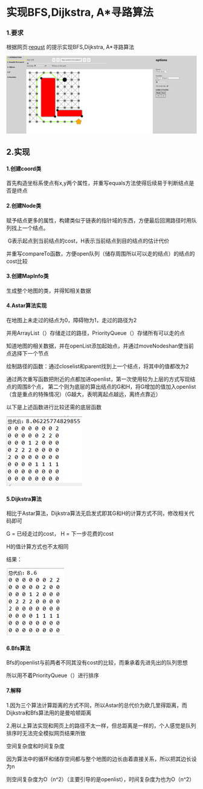 # 实现BFS,Dijkstra, A*寻路算法

### 1.要求

根据网页:<a href="./Assignment request/pathfinding thing.html">requst</a> 的提示实现BFS,Dijkstra, A*寻路算法

![](.\img\1.png)

## 2.实现

#### 1.创建coord类

首先构造坐标系使点有x,y两个属性，并重写equals方法使得后续易于判断结点是否是终点

#### 2.创建Node类

赋予结点更多的属性，构建类似于链表的指针域的东西，方便最后回溯路径时用队列找上一个结点。

​    G表示起点到当前结点的cost，H表示当前结点到目的结点的估计代价

  并重写compareTo函数，方便open队列（储存周围所以可以走的结点）的结点的cost比较

#### 3.创建MapInfo类

生成整个地图的类，并得知相关数据

#### 4.Astar算法实现

在地图上未走过的结点为0，障碍物为1，走过的路径为2

​    并用ArrayList（）存储走过的路径，PriorityQueue（）存储所有可以走的点

知道地图的相关数据，并在openList添加起始点，并通过moveNodeshan使当前点选择下一个节点

绘制路径的函数：通过closelist和parent找到上一个结点，将其中的值都改为2

通过两次重写函数把附近的点都加进openlist，第一次使用较为上层的方式写现结点的周围8个点， 第二个则为底层的算出结点的G和H，将G增加的值加入openlist（含是重点的特殊情况）（G越大，表明离起点越远，离终点靠近）

以下是上述函数进行比较还需的底层函数

![](.\img\2.png)

#### 5.Dijkstra算法

相比于Astar算法，Dijkstra算法无启发式即其G和H的计算方式不同，修改相关代码即可

G = 已经走过的cost， H = 下一步花费的cost

H的值计算方式也不太相同

结果：

![](.\img\3.png)

#### 6.Bfs算法

Bfs的openlist与前两者不同其没有cost的比较，而秉承着先进先出的队列思想

所以用不着PriorityQueue（）进行排序



#### 7.解释

1.因为三个算法计算距离的方式不同，所以Astar的总代价为欧几里得距离，而Dijkstra和Bfs算法用的是曼哈顿距离

 

2.用以上算法实现和网页上的路径不太一样，但总距离是一样的，个人感觉是队列排序时无法完全模拟网页结果所致

空间复杂度和时间复杂度

因为算法中的循环和储存空间都与整个地图的边长由着直接关系，所以把其边长设为n

则空间复杂度为O（n^2）（主要引导的是openlist），时间复杂度为也为O（n^2）
